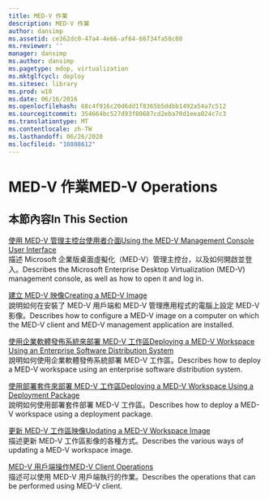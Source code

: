 ```yaml
---
title: MED-V 作業
description: MED-V 作業
author: dansimp
ms.assetid: ce362dc0-47a4-4e66-af64-66734fa50c08
ms.reviewer: ''
manager: dansimp
ms.author: dansimp
ms.pagetype: mdop, virtualization
ms.mktglfcycl: deploy
ms.sitesec: library
ms.prod: w10
ms.date: 06/16/2016
ms.openlocfilehash: 68c4f916c20d6dd1f8365b5ddbb1492a54a7c512
ms.sourcegitcommit: 354664bc527d93f80687cd2eba70d1eea024c7c3
ms.translationtype: MT
ms.contentlocale: zh-TW
ms.lasthandoff: 06/26/2020
ms.locfileid: "10808612"
---
```

# <span data-ttu-id="d8727-103">MED-V 作業</span><span class="sxs-lookup"><span data-stu-id="d8727-103">MED-V Operations</span></span>


## <span data-ttu-id="d8727-104">本節內容</span><span class="sxs-lookup"><span data-stu-id="d8727-104">In This Section</span></span>


<a href="" id="using-the-med-v-management-console-user-interface"></a>[<span data-ttu-id="d8727-105">使用 MED-V 管理主控台使用者介面</span><span class="sxs-lookup"><span data-stu-id="d8727-105">Using the MED-V Management Console User Interface</span></span>](using-the-med-v-management-console-user-interface.md)  
<span data-ttu-id="d8727-106">描述 Microsoft 企業版桌面虛擬化（MED-V）管理主控台，以及如何開啟並登入。</span><span class="sxs-lookup"><span data-stu-id="d8727-106">Describes the Microsoft Enterprise Desktop Virtualization (MED-V) management console, as well as how to open it and log in.</span></span>

<a href="" id="creating-a-med-v-image"></a>[<span data-ttu-id="d8727-107">建立 MED-V 映像</span><span class="sxs-lookup"><span data-stu-id="d8727-107">Creating a MED-V Image</span></span>](creating-a-med-v-image.md)  
<span data-ttu-id="d8727-108">說明如何在安裝了 MED-V 用戶端和 MED-V 管理應用程式的電腦上設定 MED-V 影像。</span><span class="sxs-lookup"><span data-stu-id="d8727-108">Describes how to configure a MED-V image on a computer on which the MED-V client and MED-V management application are installed.</span></span>

<a href="" id="deploying-a-med-v-workspace-using-an-enterprise-software-distribution-system"></a>[<span data-ttu-id="d8727-109">使用企業軟體發佈系統來部署 MED-V 工作區</span><span class="sxs-lookup"><span data-stu-id="d8727-109">Deploying a MED-V Workspace Using an Enterprise Software Distribution System</span></span>](deploying-a-med-v-workspace-using-an-enterprise-software-distribution-system.md)  
<span data-ttu-id="d8727-110">說明如何使用企業軟體發佈系統部署 MED-V 工作區。</span><span class="sxs-lookup"><span data-stu-id="d8727-110">Describes how to deploy a MED-V workspace using an enterprise software distribution system.</span></span>

<a href="" id="deploying-a-med-v-workspace-using-a-deployment-package"></a>[<span data-ttu-id="d8727-111">使用部署套件來部署 MED-V 工作區</span><span class="sxs-lookup"><span data-stu-id="d8727-111">Deploying a MED-V Workspace Using a Deployment Package</span></span>](deploying-a-med-v-workspace-using-a-deployment-package.md)  
<span data-ttu-id="d8727-112">說明如何使用部署套件部署 MED-V 工作區。</span><span class="sxs-lookup"><span data-stu-id="d8727-112">Describes how to deploy a MED-V workspace using a deployment package.</span></span>

<a href="" id="updating-a-med-v-workspace-image"></a>[<span data-ttu-id="d8727-113">更新 MED-V 工作區映像</span><span class="sxs-lookup"><span data-stu-id="d8727-113">Updating a MED-V Workspace Image</span></span>](updating-a-med-v-workspace-image.md)  
<span data-ttu-id="d8727-114">描述更新 MED-V 工作區影像的各種方式。</span><span class="sxs-lookup"><span data-stu-id="d8727-114">Describes the various ways of updating a MED-V workspace image.</span></span>

<a href="" id="med-v-client-operations"></a>[<span data-ttu-id="d8727-115">MED-V 用戶端操作</span><span class="sxs-lookup"><span data-stu-id="d8727-115">MED-V Client Operations</span></span>](med-v-client-operations.md)  
<span data-ttu-id="d8727-116">描述可以使用 MED-V 用戶端執行的作業。</span><span class="sxs-lookup"><span data-stu-id="d8727-116">Describes the operations that can be performed using MED-V client.</span></span>

 

 





